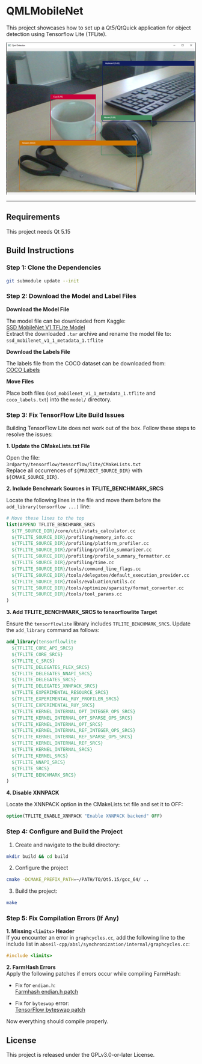 # QMLMobileNet

This project showcases how to set up a Qt5/QtQuick application for object detection
using Tensorflow Lite (TFLite).

![QML Object Detection](assets/QML_Detection.png)

---

## Requirements

This project needs Qt 5.15

## Build Instructions

### Step 1: Clone the Dependencies

```bash
git submodule update --init
```

### Step 2: Download the Model and Label Files

**Download the Model File**

The model file can be downloaded from Kaggle:  
[SSD MobileNet V1 TFLite Model](https://www.kaggle.com/models/tensorflow/ssd-mobilenet-v1/tfLite/metadata/1?lite-format=tflite&tfhub-redirect=true)  
Extract the downloaded `.tar` archive and rename the model file to:  
`ssd_mobilenet_v1_1_metadata_1.tflite`

**Download the Labels File**

The labels file from the COCO dataset can be downloaded from:  
[COCO Labels](https://dl.google.com/coral/canned_models/coco_labels.txt)

**Move Files**

Place both files (`ssd_mobilenet_v1_1_metadata_1.tflite` and `coco_labels.txt`) into the `model/` directory.

### Step 3: Fix TensorFlow Lite Build Issues

Building TensorFlow Lite does not work out of the box. Follow these steps to resolve the issues:

**1. Update the CMakeLists.txt File**

Open the file:  
`3rdparty/tensorflow/tensorflow/lite/CMakeLists.txt`  
Replace all occurrences of `${PROJECT_SOURCE_DIR}` with `${CMAKE_SOURCE_DIR}`.

**2. Include Benchmark Sources in TFLITE_BENCHMARK_SRCS**

Locate the following lines in the file and move them before the `add_library(tensorflow ...)` line:
```cmake
# Move these lines to the top
list(APPEND TFLITE_BENCHMARK_SRCS
  ${TF_SOURCE_DIR}/core/util/stats_calculator.cc
  ${TFLITE_SOURCE_DIR}/profiling/memory_info.cc
  ${TFLITE_SOURCE_DIR}/profiling/platform_profiler.cc
  ${TFLITE_SOURCE_DIR}/profiling/profile_summarizer.cc
  ${TFLITE_SOURCE_DIR}/profiling/profile_summary_formatter.cc
  ${TFLITE_SOURCE_DIR}/profiling/time.cc
  ${TFLITE_SOURCE_DIR}/tools/command_line_flags.cc
  ${TFLITE_SOURCE_DIR}/tools/delegates/default_execution_provider.cc
  ${TFLITE_SOURCE_DIR}/tools/evaluation/utils.cc
  ${TFLITE_SOURCE_DIR}/tools/optimize/sparsity/format_converter.cc
  ${TFLITE_SOURCE_DIR}/tools/tool_params.cc
)
```

**3. Add TFLITE_BENCHMARK_SRCS to tensorflowlite Target**

Ensure the `tensorflowlite` library includes `TFLITE_BENCHMARK_SRCS`. Update the `add_library` command as follows:

```cmake
add_library(tensorflowlite
  ${TFLITE_CORE_API_SRCS}
  ${TFLITE_CORE_SRCS}
  ${TFLITE_C_SRCS}
  ${TFLITE_DELEGATES_FLEX_SRCS}
  ${TFLITE_DELEGATES_NNAPI_SRCS}
  ${TFLITE_DELEGATES_SRCS}
  ${TFLITE_DELEGATES_XNNPACK_SRCS}
  ${TFLITE_EXPERIMENTAL_RESOURCE_SRCS}
  ${TFLITE_EXPERIMENTAL_RUY_PROFILER_SRCS}
  ${TFLITE_EXPERIMENTAL_RUY_SRCS}
  ${TFLITE_KERNEL_INTERNAL_OPT_INTEGER_OPS_SRCS}
  ${TFLITE_KERNEL_INTERNAL_OPT_SPARSE_OPS_SRCS}
  ${TFLITE_KERNEL_INTERNAL_OPT_SRCS}
  ${TFLITE_KERNEL_INTERNAL_REF_INTEGER_OPS_SRCS}
  ${TFLITE_KERNEL_INTERNAL_REF_SPARSE_OPS_SRCS}
  ${TFLITE_KERNEL_INTERNAL_REF_SRCS}
  ${TFLITE_KERNEL_INTERNAL_SRCS}
  ${TFLITE_KERNEL_SRCS}
  ${TFLITE_NNAPI_SRCS}
  ${TFLITE_SRCS}
  ${TFLITE_BENCHMARK_SRCS}
)
```

**4. Disable XNNPACK**

Locate the XNNPACK option in the CMakeLists.txt file and set it to OFF:

```cmake
option(TFLITE_ENABLE_XNNPACK "Enable XNNPACK backend" OFF)
```

### Step 4: Configure and Build the Project

1. Create and navigate to the build directory:

```bash
mkdir build && cd build
```

2. Configure the project

```bash
cmake -DCMAKE_PREFIX_PATH=~/PATH/TO/Qt5.15/gcc_64/ ..
```

3. Build the project:

```bash
make
```

### Step 5: Fix Compilation Errors (If Any)

**1. Missing `<limits>` Header**  
If you encounter an error in `graphcycles.cc`, add the following line to the include list in `abseil-cpp/absl/synchronization/internal/graphcycles.cc`:

```cpp
#include <limits>
```

**2. FarmHash Errors**  
Apply the following patches if errors occur while compiling FarmHash:

- Fix for `endian.h`:  
  [Farmhash endian.h patch](https://github.com/google/farmhash/pull/30/files/bc28ed46d4fbb73fd5cde4c989dd39d0bc8a8c56)

- Fix for `byteswap` error:  
  [TensorFlow byteswap patch](https://github.com/tensorflow/tensorflow/pull/26040#issuecomment-489428268)


Now everything should compile properly.


## License

This project is released under the GPLv3.0-or-later License.



